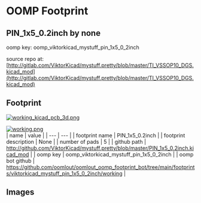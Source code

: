 # OOMP Footprint  
## PIN_1x5_0.2inch  by none  
  
oomp key: oomp_viktorkicad_mystuff_pin_1x5_0_2inch  
  
source repo at: [http://gitlab.com/ViktorKicad/mystuff.pretty/blob/master/TI_VSSOP10_DGS.kicad_mod](http://gitlab.com/ViktorKicad/mystuff.pretty/blob/master/TI_VSSOP10_DGS.kicad_mod)  
## Footprint  
  
[![working_kicad_pcb_3d.png](working_kicad_pcb_3d_600.png)](working_kicad_pcb_3d.png)  
  
[![working.png](working_600.png)](working.png)  
| name | value | 
| --- | --- | 
| footprint name | PIN_1x5_0.2inch | 
| footprint description | None | 
| number of pads | 5 | 
| github path | http://github.com/ViktorKicad/mystuff.pretty/blob/master/PIN_1x5_0.2inch.kicad_mod | 
| oomp key | oomp_viktorkicad_mystuff_pin_1x5_0_2inch | 
| oomp bot github | https://github.com/oomlout/oomlout_oomp_footprint_bot/tree/main/footprints/viktorkicad_mystuff_pin_1x5_0_2inch/working | 
## Images  
